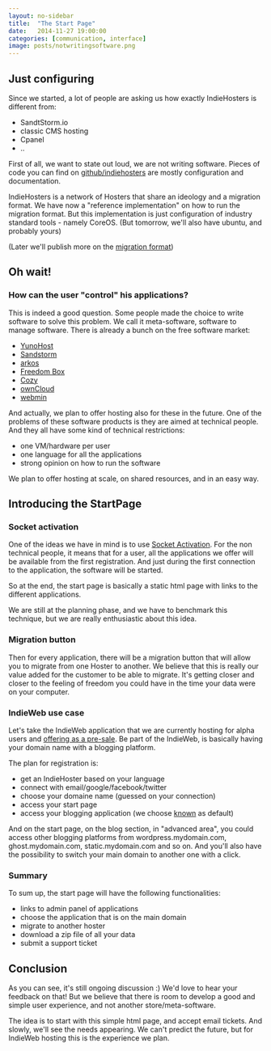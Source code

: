 ```yaml
---
layout: no-sidebar
title:  "The Start Page"
date:   2014-11-27 19:00:00
categories: [communication, interface]
image: posts/notwritingsoftware.png
---
```


## Just configuring

Since we started, a lot of people are asking us how exactly IndieHosters is different from:

- SandtStorm.io
- classic CMS hosting
- Cpanel
- ..

First of all, we want to state out loud, we are not writing software. Pieces of code you can find on [github/indiehosters](https://github.com/indiehosters/) are mostly configuration and documentation.

IndieHosters is a network of Hosters that share an ideology and a migration format. We have now a "reference implementation" on how to run the migration format. But this implementation is just configuration of industry standard tools - namely CoreOS. (But tomorrow, we'll also have ubuntu, and probably yours)

(Later we'll publish more on the [migration format](http://indiewebcamp.com/one_click_migration))

## Oh wait!

### How can the user "control" his applications?

This is indeed a good question. Some people made the choice to write software to solve this problem. We call it meta-software, software to manage software. There is already a bunch on the free software market:

- [YunoHost](https://yunohost.org/)
- [Sandstorm](https://sandstorm.io/)
- [arkos](https://arkos.io/)
- [Freedom Box](https://freedomboxfoundation.org/)
- [Cozy](http://cozy.io/)
- [ownCloud](http://owncloud.org/)
- [webmin](http://www.webmin.com/)

And actually, we plan to offer hosting also for these in the future. One of the problems of these software products is they are aimed at technical people. And they all have some kind of technical restrictions:
- one VM/hardware per user
- one language for all the applications
- strong opinion on how to run the software

We plan to offer hosting at scale, on shared resources, and in an easy way.

## Introducing the StartPage

### Socket activation

One of the ideas we have in mind is to use [Socket Activation](http://www.freedesktop.org/software/systemd/man/systemd.socket.html). For the non technical people, it means that for a user, all the applications we offer will be available from the first registration. And just during the first connection to the application, the software will be started.

So at the end, the start page is basically a static html page with links to the different applications.

We are still at the planning phase, and we have to benchmark this technique, but we are really enthusiastic about this idea.

### Migration button

Then for every application, there will be a migration button that will allow you to migrate from one Hoster to another. We believe that this is really our value added for the customer to be able to migrate. It's getting closer and closer to the feeling of freedom you could have in the time your data were on your computer.

### IndieWeb use case

Let's take the IndieWeb application that we are currently hosting for alpha users and [offering as a pre-sale](https://www.indiegogo.com/projects/indiehosters/x/9169969). Be part of the IndieWeb, is basically having your domain name with a blogging platform.

The plan for registration is:

- get an IndieHoster based on your language
- connect with email/google/facebook/twitter
- choose your domaine name (guessed on your connection)
- access your start page
- access your blogging application (we choose [known](https://withknown.com/) as default)

And on the start page, on the blog section, in "advanced area", you could access other blogging platforms from wordpress.mydomain.com, ghost.mydomain.com, static.mydomain.com and so on. And you'll also have the possibility to switch your main domain to another one with a click.

### Summary

To sum up, the start page will have the following functionalities:
- links to admin panel of applications
- choose the application that is on the main domain
- migrate to another hoster
- download a zip file of all your data
- submit a support ticket

## Conclusion

As you can see, it's still ongoing discussion :) We'd love to hear your feedback on that! But we believe that there is room to develop a good and simple user experience, and not another store/meta-software.

The idea is to start with this simple html page, and accept email tickets. And slowly, we'll see the needs appearing. We can't predict the future, but for IndieWeb hosting this is the experience we plan.
